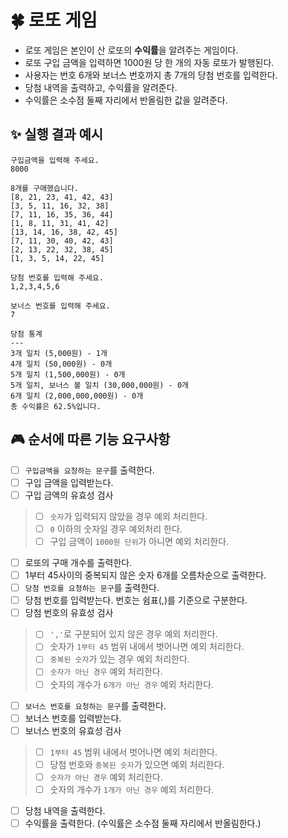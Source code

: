 # 🍀 로또 게임
- 로또 게임은 본인이 산 로또의 **수익률**을 알려주는 게임이다.
- 로또 구입 금액을 입력하면 1000원 당 한 개의 자동 로또가 발행된다.
- 사용자는 번호 6개와 보너스 번호까지 총 7개의 당첨 번호를 입력한다.
- 당첨 내역을 출력하고, 수익률을 알려준다.
- 수익률은 소수점 둘째 자리에서 반올림한 값을 알려준다.

## ✨ 실행 결과 예시
```
구입금액을 입력해 주세요.
8000

8개를 구매했습니다.
[8, 21, 23, 41, 42, 43]
[3, 5, 11, 16, 32, 38]
[7, 11, 16, 35, 36, 44]
[1, 8, 11, 31, 41, 42]
[13, 14, 16, 38, 42, 45]
[7, 11, 30, 40, 42, 43]
[2, 13, 22, 32, 38, 45]
[1, 3, 5, 14, 22, 45]

당첨 번호를 입력해 주세요.
1,2,3,4,5,6

보너스 번호를 입력해 주세요.
7

당첨 통계
---
3개 일치 (5,000원) - 1개
4개 일치 (50,000원) - 0개
5개 일치 (1,500,000원) - 0개
5개 일치, 보너스 볼 일치 (30,000,000원) - 0개
6개 일치 (2,000,000,000원) - 0개
총 수익률은 62.5%입니다.
```

## 🎮 순서에 따른 기능 요구사항
- [ ] `구입금액을 요청하는 문구`를 출력한다.
- [ ] 구입 금액을 입력받는다.
- [ ] 구입 금액의 유효성 검사
> - [ ] `숫자`가 입력되지 않았을 경우 예외 처리한다.
> - [ ] `0` 이하의 숫자일 경우 예외처리 한다.
> - [ ] 구입 금액이 `1000원 단위`가 아니면 예외 처리한다.
- [ ] 로또의 구매 개수를 출력한다.
- [ ] 1부터 45사이의 중복되지 않은 숫자 6개를 오름차순으로 출력한다.
- [ ] `당첨 번호를 요청하는 문구`를 출력한다.
- [ ] 당첨 번호를 입력받는다. 번호는 쉼표(,)를 기준으로 구분한다.
- [ ] 당첨 번호의 유효성 검사
> - [ ] `','`로 구분되어 있지 않은 경우 예외 처리한다.
> - [ ] 숫자가 `1부터 45` 범위 내에서 벗어나면 예외 처리한다.
> - [ ] `중복된 숫자`가 있는 경우 예외 처리한다.
> - [ ] `숫자가 아닌 경우` 예외 처리한다.
> - [ ] 숫자의 개수가 `6개가 아닌 경우` 예외 처리한다.
- [ ] `보너스 번호를 요청하는 문구`를 출력한다.
- [ ] 보너스 번호를 입력받는다.
- [ ] 보너스 번호의 유효성 검사
> - [ ] `1부터 45` 범위 내에서 벗어나면 예외 처리한다.
> - [ ] 당첨 번호와 `중복된 숫자`가 있으면 예외 처리한다.
> - [ ] `숫자가 아닌 경우` 예외 처리한다.
> - [ ] 숫자의 개수가 `1개가 아닌 경우` 예외 처리한다.
- [ ] 당첨 내역을 출력한다.
- [ ] 수익률을 출력한다. (수익률은 소수점 둘째 자리에서 반올림한다.)